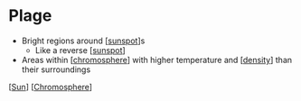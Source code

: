 # Plage

- Bright regions around [[sunspot]]s
  - Like a reverse [[sunspot]]
- Areas within [[chromosphere]] with higher temperature and [[density]] than their surroundings

[[Sun]] [[Chromosphere]]

[//begin]: # "Autogenerated link references for markdown compatibility"
[sunspot]: sunspot "Sunspot"
[Chromosphere]: chromosphere "Chromosphere"
[density]: density "Density"
[Sun]: sun "Sun"
[//end]: # "Autogenerated link references"